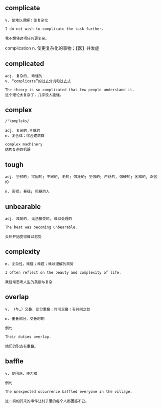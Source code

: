 ## complicate
```
v. 使难以理解；使复杂化

I do not wish to complicate the task further.

我不想使这项任务更复杂。
```
complication n. 使更复杂化的事物；【医】并发症
## complicated
```
adj. 复杂的, 难懂的
v. “complicate”的过去分词和过去式

The theory is so complicated that few people understand it.
这个理论太复杂了，几乎没人能懂。
```

## complex
```
/'kɒmpleks/

adj. 复杂的,合成的
n. 复合体；综合建筑群

complex machinery
结构复杂的机器
```

## tough
```
adj. 坚韧的; 牢固的; 不嫩的, 老的; 强壮的; 坚强的; 严格的, 强硬的; 困难的, 艰苦的

n. 恶棍; 暴徒; 粗暴的人
```
## unbearable
```
adj. 难耐的, 无法接受的, 难以处理的

The heat was becoming unbearable.

炎热开始变得难以忍受
```
## complexity
```
n. 复杂性，难懂；难题；难以理解的局势

I often reflect on the beauty and complexity of life.

我经常思考人生的美丽与复杂
```

## overlap
```
v. （与…）交叠，部分重叠；时间交叠；有共同之处

n. 重叠部分，交叠时期

例句

Their duties overlap.

他们的职责有重叠。
```
## baffle
```
v. 使困惑，使为难

例句

The unexpected occurrence baffled everyone in the village.

这一突如其来的事件让村子里的每个人都困惑不已。
```